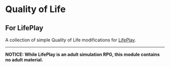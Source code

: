 # Quality of Life
## For LifePlay

A collection of simple Quality of Life modifications for [LifePlay](https://vinfamy.itch.io/lifeplay).

-----
**NOTICE: While LifePlay is an adult simulation RPG, this module contains no adult material.**


